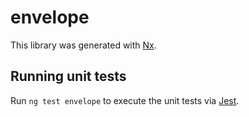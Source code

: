 # envelope

This library was generated with [Nx](https://nx.dev).

## Running unit tests

Run `ng test envelope` to execute the unit tests via [Jest](https://jestjs.io).
